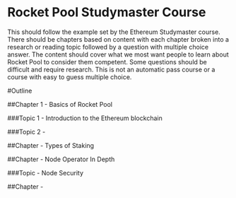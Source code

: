 # Rocket Pool Studymaster Course

This should follow the example set by the Ethereum Studymaster course.
There should be chapters based on content with each chapter broken into a research or reading topic followed by a question with multiple choice answer.
The content should cover what we most want people to learn about Rocket Pool to consider them competent. Some questions should be difficult and require research.
This is not an automatic pass course or a course with easy to guess multiple choice.

#Outline

##Chapter 1 - Basics of Rocket Pool

###Topic 1 - Introduction to the Ethereum blockchain

###Topic 2 -

##Chapter - Types of Staking

##Chapter - Node Operator In Depth

###Topic - Node Security

##Chapter - 

